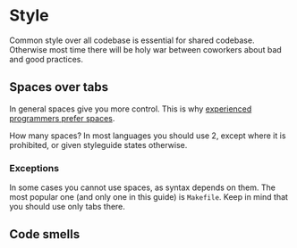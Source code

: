 # Style

Common style over all codebase is essential for shared codebase. Otherwise most time there will be holy war between coworkers about bad and good practices.

## Spaces over tabs

In general spaces give you more control. This is why [experienced programmers prefer spaces](http://stackoverflow.com/research/developer-survey-2015#tech-tabsspaces).

How many spaces? In most languages you should use 2, except where it is prohibited, or given styleguide states otherwise.

### Exceptions

In some cases you cannot use spaces, as syntax depends on them. The most popular one (and only one in this guide) is `Makefile`. Keep in mind that you should use only tabs there.

## Code smells

